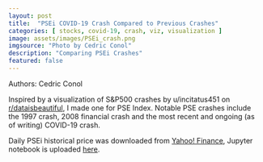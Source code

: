 ```yaml
---
layout: post
title:  "PSEi COVID-19 Crash Compared to Previous Crashes"
categories: [ stocks, covid-19, crash, viz, visualization ]
image: assets/images/PSEi_crash.png
imgsource: "Photo by Cedric Conol"
description: "Comparing PSEi Crashes"
featured: false
---
```


Authors: Cedric Conol


Inspired by a visualization of S&P500 crashes by u/incitatus451 on [r/dataisbeautiful](https://www.reddit.com/r/dataisbeautiful/comments/fjvtt5/oc_current_market_sell_off_compared_to_major_ones/?utm_medium=android_app&utm_source=share), I made one for PSE Index. Notable PSE crashes include the 1997 crash, 2008 financial crash and the most recent and ongoing (as of writing) COVID-19 crash.

Daily PSEi historical price was downloaded from [Yahoo! Finance](https://finance.yahoo.com/quote/PSEI.PS/history/), Jupyter notebook is uploaded [here](https://github.com/cedricconol/psei_crashes/blob/master/PSEi%20Crashes.ipynb).